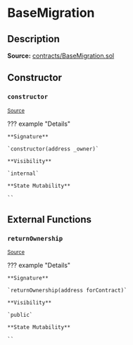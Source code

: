 # BaseMigration

## Description

**Source:** [contracts/BaseMigration.sol](https://github.com/Synthetixio/synthetix/tree/v2.60.0-alpha/contracts/BaseMigration.sol)

## Constructor

### `constructor`

<sub>[Source](https://github.com/Synthetixio/synthetix/tree/v2.60.0-alpha/contracts/BaseMigration.sol#L6)</sub>

??? example "Details"

    **Signature**

    `constructor(address _owner)`

    **Visibility**

    `internal`

    **State Mutability**

    ``

## External Functions

### `returnOwnership`

<sub>[Source](https://github.com/Synthetixio/synthetix/tree/v2.60.0-alpha/contracts/BaseMigration.sol#L9)</sub>

??? example "Details"

    **Signature**

    `returnOwnership(address forContract)`

    **Visibility**

    `public`

    **State Mutability**

    ``
